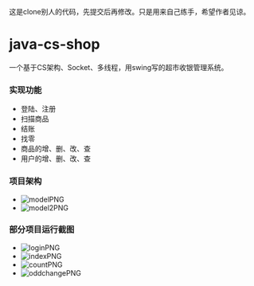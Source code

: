 这是clone别人的代码，先提交后再修改。只是用来自己练手，希望作者见谅。
# java-cs-shop
一个基于CS架构、Socket、多线程，用swing写的超市收银管理系统。

### 实现功能

* 登陆、注册
* 扫描商品
* 结账
* 找零
* 商品的增、删、改、查
* 用户的增、删、改、查

### 项目架构

* ![modelPNG](https://github.com/JieDreambuilder/java-cs-shop/blob/master/readmeImg/model.png)
* ![model2PNG](https://github.com/JieDreambuilder/java-cs-shop/blob/master/readmeImg/model2.png)

### 部分项目运行截图

* ![loginPNG](https://github.com/JieDreambuilder/java-cs-shop/blob/master/readmeImg/login.png)
* ![indexPNG](https://github.com/JieDreambuilder/java-cs-shop/blob/master/readmeImg/index.png)
* ![countPNG](https://github.com/JieDreambuilder/java-cs-shop/blob/master/readmeImg/count.png)
* ![oddchangePNG](https://github.com/JieDreambuilder/java-cs-shop/blob/master/readmeImg/oddchange.png)
